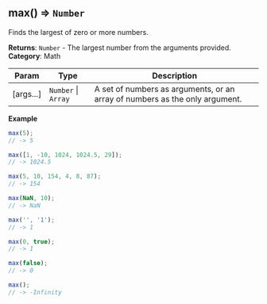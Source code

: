<a name="max"></a>

## max() ⇒ <code>Number</code>
Finds the largest of zero or more numbers.

**Returns**: <code>Number</code> - The largest number from the arguments provided.  
**Category**: Math  

| Param | Type | Description |
| --- | --- | --- |
| [args...] | <code>Number</code> &#124; <code>Array</code> | A set of numbers as arguments, or an array of numbers as the only argument. |

**Example**  
```js
max(5);
// -> 5

max([1, -10, 1024, 1024.5, 29]);
// -> 1024.5

max(5, 10, 154, 4, 8, 87);
// -> 154

max(NaN, 10);
// -> NaN

max('', '1');
// -> 1

max(0, true);
// -> 1

max(false);
// -> 0

max();
// -> -Infinity
```
